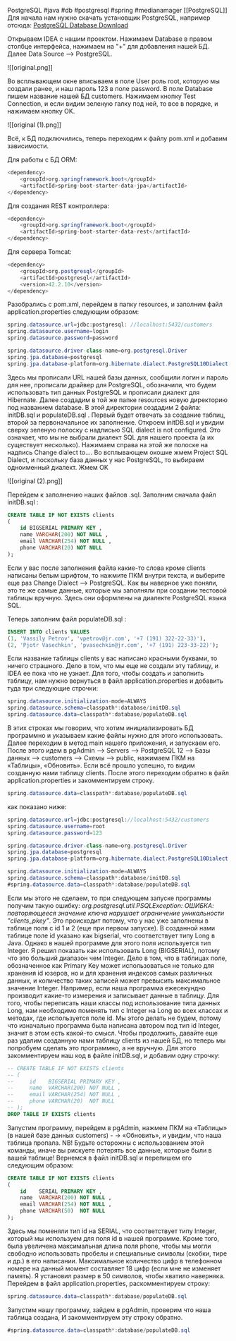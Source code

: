 PostgreSQL
#java #db #postgresql #spring #medianamager [[PostgreSQL]]
Для начала нам нужно скачать установщик PostgreSQL, например отсюда: [PostgreSQL Database Download](https://www.enterprisedb.com/downloads/postgres-postgresql-downloads)

Открываем IDEA с нашим проектом. Нажимаем Database в правом столбце интерфейса, нажимаем на "+" для добавления нашей БД. Далее Data Source --> PostgreSQL.

![[original.png]]

Во всплывающем окне вписываем в поле User роль root, которую мы создали ранее, и наш пароль 123 в поле password. В поле Database пишем название нашей БД customers. Нажимаем кнопку Test Connection, и если видим зеленую галку под ней, то все в порядке, и нажимаем кнопку OK.

![[original (1).png]]

Всё, к БД подключились, теперь переходим к файлу pom.xml и добавим зависимости. 

Для работы с БД ORM:

```java
<dependency> 
	<groupId>org.springframework.boot</groupId> 
	<artifactId>spring-boot-starter-data-jpa</artifactId> 
</dependency>
```

Для создания REST контроллера:
```java
<dependency> 
	<groupId>org.springframework.boot</groupId> 
	<artifactId>spring-boot-starter-data-rest</artifactId> 
</dependency>
```

Для сервера Tomcat:
```java
<dependency> 
	<groupId>org.postgresql</groupId> 
	<artifactId>postgresql</artifactId> 
	<version>42.2.10</version> 
</dependency>
```

Разобрались с pom.xml, перейдем в папку resources, и заполним файл application.properties следующим образом:
```java
spring.datasource.url=jdbc:postgresql: //localhost:5432/customers
spring.datasource.username=login 
spring.datasource.password=password 

spring.datasource.driver-class-name=org.postgresql.Driver 
spring.jpa.database=postgresql 
spring.jpa.database-platform=org.hibernate.dialect.PostgreSQL10Dialect
```

Здесь мы прописали URL нашей базы данных, сообщили логин и пароль для нее, прописали драйвер для PostgreSQL, обозначили, что будем использовать тип данных PostgreSQL и прописали диалект для Hibernate. Далее создадим в той же папке resources новую директорию под названием database. В этой директории создадим 2 файла: initDB.sql и populateDB.sql . Первый будет отвечать за создание таблиц, второй за первоначальное их заполнение. Откроем initDB.sql и увидим сверху зеленую полоску с надписью SQL dialect is not configured. Это означает, что мы не выбрали диалект SQL для нашего проекта (а их существует несколько). Нажимаем справа на этой же полоске на надпись Change dialect to…. Во всплывающем окошке жмем Project SQL Dialect, и поскольку база данных у нас PostgreSQL, то выбираем одноименный диалект. Жмем ОК

![[original (2).png]]

Перейдем к заполнению наших файлов .sql. Заполним сначала файл initDB.sql :

```sql
CREATE TABLE IF NOT EXISTS clients 
( 
	id BIGSERIAL PRIMARY KEY , 
	name VARCHAR(200) NOT NULL , 
	email VARCHAR(254) NOT NULL , 
	phone VARCHAR(20) NOT NULL 
);
```

Если у вас после заполнения файла какие-то слова кроме clients написаны белым шрифтом, то нажмите ПКМ внутри текста, и выберите еще раз Change Dialect --> PostgreSQL. Как вы наверное уже поняли, это те же самые данные, которые мы заполняли при создании тестовой таблицы вручную. Здесь они оформлены на диалекте PostgreSQL языка SQL. 

Теперь заполним файл populateDB.sql :

```sql
INSERT INTO clients VALUES
(1, 'Vassily Petrov', 'vpetrov@jr.com', '+7 (191) 322-22-33)'),
(2, 'Pjotr Vasechkin', 'pvasechkin@jr.com', '+7 (191) 223-33-22)');
```

Если название таблицы clients у вас написано красными буквами, то ничего страшного. Дело в том, что мы еще не создали эту таблицу, и IDEA ее пока что не узнает. Для того, чтобы создать и заполнить таблицу, нам нужно вернуться в файл application.properties и добавить туда три следующие строчки:

```java
spring.datasource.initialization-mode=ALWAYS
spring.datasource.schema=classpath*:database/initDB.sql
spring.datasource.data=classpath*:database/populateDB.sql
```

В этих строках мы говорим, что хотим инициализировать БД программно и указываем какие файлы нужно для этого использовать. Далее переходим в метод main нашего приложения, и запускаем его. После этого идем в pgAdmin --> Servers --> PostgreSQL 12 --> Базы данных --> customers --> Схемы --> public, нажимаем ПКМ на «Таблицы», «Обновить». Если всё прошло успешно, то видим созданную нами таблицу clients. После этого переходим обратно в файл application.properties и закомментируем строку.

```java
spring.datasource.data=classpath*:database/populateDB.sql
```

как показано ниже:

```java
spring.datasource.url=jdbc:postgresql://localhost:5432/customers
spring.datasource.username=root
spring.datasource.password=123

spring.datasource.driver-class-name=org.postgresql.Driver
spring.jpa.database=postgresql
spring.jpa.database-platform=org.hibernate.dialect.PostgreSQL10Dialect

spring.datasource.initialization-mode=ALWAYS
spring.datasource.schema=classpath*:database/initDB.sql
#spring.datasource.data=classpath*:database/populateDB.sql
```

Если мы этого не сделаем, то при следующем запуске программы получим такую ошибку: _org.postgresql.util.PSQLException: ОШИБКА: повторяющееся значение ключа нарушает ограничение уникальности "clients_pkey"_. Это происходит потому, что у нас уже заполнены в таблице поля с id 1 и 2 (еще при первом запуске). В созданной нами таблице поле id указано как bigserial, что соответствует типу Long в Java. Однако в нашей программе для этого поля используется тип Integer. Я решил показать как использовать Long (BIGSERIAL), потому что это больший диапазон чем Integer. Дело в том, что в таблицах поле, обозначенное как Primary Key может использоваться не только для хранения id юзеров, но и для хранения индексов самых различных данных, и количество таких записей может превысить максимальное значение Integer. Например, если наша программа ежесекундно производит какие-то измерения и записывает данные в таблицу. Для того, чтобы переписать наши классы под использование типа данных Long, нам необходимо поменять тип с Integer на Long во всех классах и методах, где используется поле id. Мы этого делать не будем, потому что изначально программа была написана автором под тип id Integer, значит в этом есть какой-то смысл. Чтобы продолжить, давайте еще раз удалим созданную нами таблицу clients из нашей БД, но теперь мы попробуем сделать это программно, а не вручную. Для этого закомментируем наш код в файле initDB.sql, и добавим одну строчку:

```sql
-- CREATE TABLE IF NOT EXISTS clients
-- (
--     id    BIGSERIAL PRIMARY KEY ,
--     name  VARCHAR(200) NOT NULL ,
--     email VARCHAR(254) NOT NULL ,
--     phone VARCHAR(20)  NOT NULL
-- );
DROP TABLE IF EXISTS clients
```

Запустим программу, перейдем в pgAdmin, нажмем ПКМ на «Таблицы» (в нашей базе данных customers) - -> «Обновить», и увидим, что наша таблица пропала. NB! Будьте осторожны с использованием этой команды, иначе вы рискуете потерять все данные, которые были в вашей таблице! Вернемся в файл initDB.sql и перепишем его следующим образом:

```sql
CREATE TABLE IF NOT EXISTS clients
(
    id    SERIAL PRIMARY KEY ,
    name  VARCHAR(200) NOT NULL ,
    email VARCHAR(254) NOT NULL ,
    phone VARCHAR(50)  NOT NULL
);
```

Здесь мы поменяли тип id на SERIAL, что соответствует типу Integer, который мы используем для поля id в нашей программе. Кроме того, была увеличена максимальная длина поля phone, чтобы мы могли свободно использовать пробелы и специальные символы (скобки, тире и др.) в его написании. Максимальное количество цифр в телефонном номере на данный момент составляет 18 цифр (если мне не изменяет память). Я установил размер в 50 символов, чтобы хватило наверняка. Перейдем в файл application.properties, раскомментируем строку:

```java
spring.datasource.data=classpath*:database/populateDB.sql
```

Запустим нашу программу, зайдем в pgAdmin, проверим что наша таблица создана, И закомментируем эту строку обратно.

```java
#spring.datasource.data=classpath*:database/populateDB.sql
```